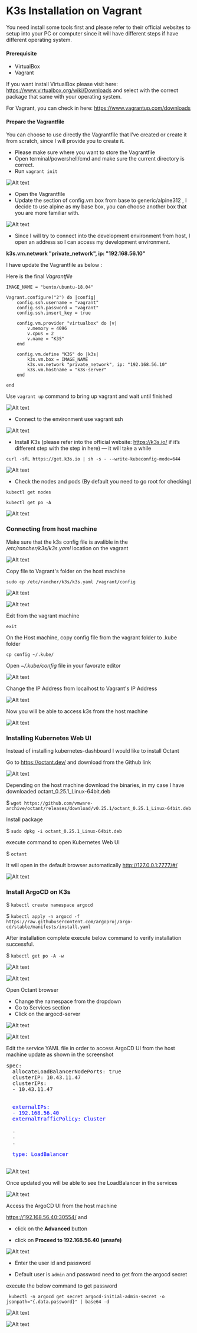 # K3s Installation on Vagrant

You need install some tools first and please refer to their official websites to setup into your PC or computer since it will have different steps if have different operating system.

#### Prerequisite
- VirtualBox
- Vagrant

If you want install VirtualBox please visit here: https://www.virtualbox.org/wiki/Downloads and select with the correct package that same with your operating system.

For Vagrant, you can check in here: https://www.vagrantup.com/downloads

#### Prepare the Vagrantfile
You can choose to use directly the Vagrantfile that I’ve created or create it from scratch, since I will provide you to create it.

- Please make sure where you want to store the Vagrantfile  
- Open terminal/powershell/cmd and make sure the current directory is correct.  
- Run `vagrant init`

![Alt text](images/image.png)

- Open the Vagrantfile
- Update the section of config.vm.box from base to generic/alpine312 , I decide to use alpine as my base box, you can choose another box that you are more familiar with.

![Alt text](images/image-1.png)

- Since I will try to connect into the development environment from host, I open an address so I can access my development environment.

**k3s.vm.network "private_network", ip: "192.168.56.10"**  

I have update the Vagrantfile as below :

Here is the final *Vagrantfile*

```
IMAGE_NAME = "bento/ubuntu-18.04"

Vagrant.configure("2") do |config|
    config.ssh.username = "vagrant"
    config.ssh.password = "vagrant"
    config.ssh.insert_key = true

    config.vm.provider "virtualbox" do |v|
        v.memory = 4096
        v.cpus = 2
        v.name = "K3S"
    end
      
    config.vm.define "K3S" do |k3s|
        k3s.vm.box = IMAGE_NAME
        k3s.vm.network "private_network", ip: "192.168.56.10"
        k3s.vm.hostname = "k3s-server"
    end
  
end
```

 Use `vagrant up` command to bring up vagrant and wait until finished

 ![Alt text](images/image-2.png)

- Connect to the environment use vagrant ssh

![Alt text](images/image-3.png)

- Install K3s (please refer into the official website: https://k3s.io/ if it’s different step with the step in here) — it will take a while

```
curl -sfL https://get.k3s.io | sh -s - --write-kubeconfig-mode=644
```

![Alt text](images/image-4.png)

- Check the nodes and pods (By default you need to go root for checking)

```
kubectl get nodes
```  

```
kubectl get po -A
```  

![Alt text](images/image-5.png)

### Connecting from host machine

Make sure that the k3s config file is avalible in the */etc/rancher/k3s/k3s.yaml* location on the vagrant

![Alt text](images/image-6.png)

Copy file to Vagrant's folder on the host machine  
```
sudo cp /etc/rancher/k3s/k3s.yaml /vagrant/config
```

![Alt text](images/image-7.png)

![Alt text](images/image-8.png)

Exit from the vagrant machine 
```
exit
```  


On the Host machine, copy config file from the vagrant folder to .kube folder

```
cp config ~/.kube/
```
  
Open *~/.kube/config* file in your favorate editor 

![Alt text](images/image-9.png)

Change the IP Address from localhost to Vagrant's IP Address

![Alt text](images/image-10.png)

Now you will be able to access k3s from the host machine

![Alt text](images/image-11.png)

### Installing Kubernetes Web UI

Instead of installing kubernetes-dashboard I would like to install Octant

Go to https://octant.dev/ and download from the Github link

![Alt text](images/image-12.png)

Depending on the host machine download the binaries, in my case I have downloaded octant_0.25.1_Linux-64bit.deb

$ ```wget https://github.com/vmware-archive/octant/releases/download/v0.25.1/octant_0.25.1_Linux-64bit.deb```  

Install package

$ ```sudo dpkg -i octant_0.25.1_Linux-64bit.deb```  

execute command to open Kubernetes Web UI

$ ```octant```  

It will open in the default browser automatically http://127.0.0.1:7777/#/

![Alt text](images/image-13.png)

### Install ArgoCD on K3s  

$ ```kubectl create namespace argocd```  

$ ```kubectl apply -n argocd -f https://raw.githubusercontent.com/argoproj/argo-cd/stable/manifests/install.yaml```  

After installation complete execute below command to verify installation successful.

$ ```kubectl get po -A -w```

![Alt text](images/image-15.png)

![Alt text](images/image-16.png)

Open Octant browser 
- Change the namespace from the dropdown
- Go to Services section
- Click on the argocd-server 

![Alt text](images/image-18.png)

![Alt text](images/image-17.png)

Edit the service YAML file in order to access ArgoCD UI from the host machine update as shown in the screenshot 

<pre>
spec:
  allocateLoadBalancerNodePorts: true
  clusterIP: 10.43.11.47
  clusterIPs:
  - 10.43.11.47

  <span style="color:blue">
  externalIPs:
  - 192.168.56.40
  externalTrafficPolicy: Cluster
  </span>
  .
  .
  .
  <span style="color:blue">
  type: LoadBalancer
  </span>
</pre>


![Alt text](images/image-21.png)

Once updated you will be able to see the LoadBalancer in the services

![Alt text](images/image-22.png)

Access the ArgoCD UI from the host machine

https://192.168.56.40:30554/ and 

- click on the **Advanced** button

- click on **Proceed to 192.168.56.40 (unsafe)**

![Alt text](images/image-23.png)

- Enter the user id and password

- Default user is `admin` and password need to get from the argocd secret

execute the below command to get password  

``` kubectl -n argocd get secret argocd-initial-admin-secret -o jsonpath="{.data.password}" | base64 -d```

![Alt text](images/image-24.png)

![Alt text](images/image-25.png)
